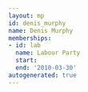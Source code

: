 ```yaml
---
layout: mp
id: denis_murphy
name: Denis Murphy
memberships:
- id: lab
  name: Labour Party
  start: 
  end: '2010-03-30'
autogenerated: true
---
```

